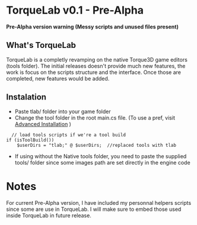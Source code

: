 # TorqueLab v0.1 - Pre-Alpha 
**Pre-Alpha version warning (Messy scripts and unused files present)**

## What's TorqueLab
TorqueLab is a completly revamping on the native Torque3D game editors (tools folder). The initial releases doesn't provide much new features, the work is focus on the scripts structure and the interface. Once those are completed, new features would be added.

## Instalation
* Paste tlab/ folder into your game folder
* Change the tool folder in the root main.cs file. (To use a pref, visit [Advanced Installation](https://github.com/Mud-H/TorqueLab/wiki/Advanced-Installation#add-a-pref-to-set-native-editor-or-torquelab) )
```
  // load tools scripts if we're a tool build
if (isToolBuild())
    $userDirs = "tlab;" @ $userDirs;  //replaced tools with tlab
```
* If using without the Native tools folder, you need to paste the supplied tools/ folder since some images path are set directly in the engine code

# Notes
For current Pre-Alpha version, I have included my personnal helpers scripts since some are use in TorqueLab. I will make sure to embed those used inside TorqueLab in future release.

